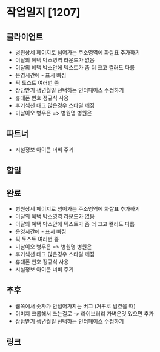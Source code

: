 # 작업일지 [1207]

## 클라이언트
- 병원상세 페이지로 넘어가는 주소영역에 화살표 추가하기
- 이달의 혜택 박스영역 라운드가 없음
- 이달의 혜택 박스안에 텍스트가 좀 더 크고 컬러도 다름
- 운영시간에 - 표시 빠짐
- 픽 토스트 여러번 뜸
- 상담받기 생년월일 선택하는 인터페이스 수정하기
- 휴대폰 번호 정규식 사용
- 후기섹션 태그 많은경우 스타일 깨짐
- 미남이오 병우은 => 병원명 병원은

## 파트너
- 시설정보 아이콘 너비 주기

## 할일

## 완료
- 병원상세 페이지로 넘어가는 주소영역에 화살표 추가하기
- 이달의 혜택 박스영역 라운드가 없음
- 이달의 혜택 박스안에 텍스트가 좀 더 크고 컬러도 다름
- 운영시간에 - 표시 빠짐
- 픽 토스트 여러번 뜸
- 미남이오 병우은 => 병원명 병원은
- 후기섹션 태그 많은경우 스타일 깨짐
- 휴대폰 번호 정규식 사용
- 시설정보 아이콘 너비 주기

## 추후
- 웹쪽에서 숫자가 안넘어가지는 버그 (거꾸로 넘겼을 때)
- 이미지 크롭해서 쓰는걸로 -> 라이브러리 가벼운것 있으면 추가
- 상담받기 생년월일 선택하는 인터페이스 수정하기


## 링크